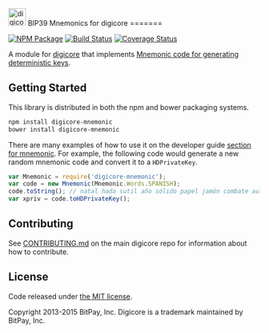 <img src="http://digicore.io/css/images/module-mnemonic.png" alt="digicore mnemonics" height="35">
BIP39 Mnemonics for digicore
=======

[![NPM Package](https://img.shields.io/npm/v/digicore-mnemonic.svg?style=flat-square)](https://www.npmjs.org/package/digicore-mnemonic)
[![Build Status](https://img.shields.io/travis/bitpay/digicore-mnemonic.svg?branch=master&style=flat-square)](https://travis-ci.org/bitpay/digicore-mnemonic)
[![Coverage Status](https://img.shields.io/coveralls/bitpay/digicore-mnemonic.svg?style=flat-square)](https://coveralls.io/r/bitpay/digicore-mnemonic)

A module for [digicore](https://github.com/bitpay/digicore) that implements [Mnemonic code for generating deterministic keys](https://github.com/bitcoin/bips/blob/master/bip-0039.mediawiki).

## Getting Started

This library is distributed in both the npm and bower packaging systems.

```sh
npm install digicore-mnemonic
bower install digicore-mnemonic
```

There are many examples of how to use it on the developer guide [section for mnemonic](http://digicore.io/guide/module/mnemonic/index.html). For example, the following code would generate a new random mnemonic code and convert it to a `HDPrivateKey`.

```javascript
var Mnemonic = require('digicore-mnemonic');
var code = new Mnemonic(Mnemonic.Words.SPANISH);
code.toString(); // natal hada sutil año sólido papel jamón combate aula flota ver esfera...
var xpriv = code.toHDPrivateKey();
```

## Contributing

See [CONTRIBUTING.md](https://github.com/bitpay/digicore/blob/master/CONTRIBUTING.md) on the main digicore repo for information about how to contribute.

## License

Code released under [the MIT license](https://github.com/bitpay/digicore/blob/master/LICENSE).

Copyright 2013-2015 BitPay, Inc. Digicore is a trademark maintained by BitPay, Inc.
